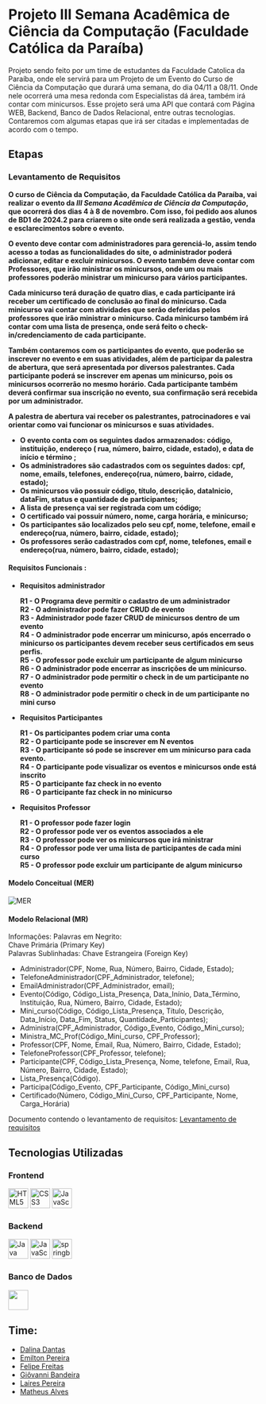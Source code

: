 # Projeto III Semana Acadêmica de Ciência da Computação (Faculdade Católica da Paraíba)

Projeto sendo feito por um time de estudantes da Faculdade Catolica da Paraíba, onde ele servirá para um Projeto de um Evento do Curso de Ciência da Computação que durará uma semana, do dia 04/11 a 08/11. Onde nele ocorrerá uma mesa redonda com Especialistas dá área, 
também irá contar com minicursos. Esse projeto será uma API que contará com Página WEB, Backend, Banco de Dados Relacional, entre outras tecnologias. Contaremos com algumas etapas que irá ser citadas e implementadas de acordo com o tempo.

## Etapas

### Levantamento de Requisitos

  **O curso de Ciência da Computação, da Faculdade Católica da Paraíba, vai realizar o evento da *III Semana Acadêmica de Ciência da Computação*, que ocorrerá dos dias 4 à 8 de novembro. Com isso, foi pedido aos alunos de BD1 de 2024.2 para criarem o site onde será realizada a gestão, venda e esclarecimentos sobre o evento.**

  **O evento deve contar com administradores para gerenciá-lo, assim tendo acesso a todas as funcionalidades do site, o administrador poderá adicionar, editar e excluir minicursos. O evento também deve contar com Professores, que irão ministrar os minicursos, onde um ou mais professores poderão ministrar um minicurso para vários participantes.**
  
  **Cada minicurso terá duração de quatro dias, e cada participante irá receber um certificado de conclusão ao final do minicurso. Cada minicurso vai contar com atividades que serão deferidas pelos professores que irão ministrar o minicurso. Cada minicurso também irá contar com uma lista de presença, onde será feito o check-in/credenciamento de cada participante.**
  
  **Também contaremos com os participantes do evento, que poderão se inscrever no evento e em suas atividades, além de participar da palestra de abertura, que será apresentada por diversos palestrantes. Cada participante poderá se inscrever em apenas um minicurso, pois os minicursos ocorrerão no mesmo horário. Cada participante também deverá confirmar sua inscrição no evento, sua confirmação será recebida por um administrador.**
  
  **A palestra de abertura vai receber os palestrantes, patrocinadores e vai orientar como vai funcionar os minicursos e suas atividades.**
  
  - **O evento conta com os seguintes dados armazenados: código, instituição, endereço ( rua, número, bairro, cidade, estado), e data de início e término ;**
  - **Os administradores são cadastrados com os seguintes dados: cpf, nome, emails, telefones, endereço(rua, número, bairro, cidade, estado);**
  - **Os minicursos vão possuir código, título, descrição, dataInicio, dataFim, status e quantidade de participantes;**
  - **A lista de presença vai ser registrada com um código;**
  - **O certificado vai possuir número, nome, carga horária, e minicurso;**
  - **Os participantes são localizados pelo seu cpf, nome, telefone, email e endereço(rua, número, bairro, cidade, estado);**
  - **Os professores serão cadastrados com cpf, nome, telefones, email e endereço(rua, número, bairro, cidade, estado);**

#### **Requisitos Funcionais :**

- **Requisitos administrador**

  **R1 - O Programa deve permitir o cadastro de um administrador** <br>
  **R2 - O administrador pode fazer CRUD de evento** <br>
  **R3 - Administrador pode fazer CRUD de minicursos dentro de um evento** <br>
  **R4 - O administrador pode encerrar um minicurso, após encerrado o minicurso os participantes devem receber seus certificados em seus perfis.** <br>
  **R5 - O professor pode excluir um participante de algum minicurso** <br>
  **R6 - O administrador pode encerrar as inscrições de um minicurso.** <br>
  **R7 - O administrador pode permitir o check in de um participante no evento** <br>
  **R8 - O administrador pode permitir o check in de um participante no mini curso**

- **Requisitos Participantes**

  **R1 - Os participantes podem criar uma conta** <br>
  **R2 - O participante pode se inscrever em N eventos** <br>
  **R3 - O participante só pode se inscrever em um minicurso para cada evento.** <br>
  **R4 - O participante pode visualizar os eventos e minicursos onde está inscrito** <br>
  **R5 - O participante faz check in no evento** <br>
  **R6 - O participante faz check in no minicurso**

- **Requisitos Professor**

  **R1 - O professor pode fazer login** <br>
  **R2 - O professor pode ver os eventos associados a ele** <br>
  **R3 - O professor pode ver os minicursos que irá ministrar** <br>
  **R4 - O professor pode ver uma lista de participantes de cada mini curso** <br>
  **R5 - O professor pode excluir um participante de algum minicurso**
  

#### **Modelo Conceitual (MER)**
    
![MER](https://github.com/user-attachments/assets/f39f3d75-c9e7-4045-bcf7-7ee532ae0834)


#### **Modelo Relacional (MR)**
  Informações: Palavras em Negrito: <br>
  Chave Primária (Primary Key) <br> 
  Palavras Sublinhadas: Chave Estrangeira (Foreign Key)
	
  - Administrador(CPF, Nome, Rua, Número, Bairro, Cidade,  Estado);
  - TelefoneAdministrador(CPF_Administrador, telefone);
  - EmailAdministrador(CPF_Administrador, email);
  - Evento(Código, Código_Lista_Presença, Data_Inínio, Data_Término, Instituição, Rua,                Número, Bairro, Cidade, Estado);
  - Mini_curso(Código, Código_Lista_Presença, Título, Descrição, Data_Início, Data_Fim, Status, Quantidade_Participantes);
  - Administra(CPF_Administrador, Código_Evento, Código_Mini_curso);
  - Ministra_MC_Prof(Código_Mini_curso, CPF_Professor);
  - Professor(CPF, Nome, Email, Rua, Número, Bairro, Cidade, Estado);
  - TelefoneProfessor(CPF_Professor, telefone);
  - Participante(CPF, Código_Lista_Presença, Nome, telefone, Email, Rua, Número, Bairro, Cidade, Estado);
  - Lista_Presença(Código).
  - Participa(Código_Evento, CPF_Participante, Código_Mini_curso)
  - Certificado(Número, Código_Mini_Curso, CPF_Participante, Nome, Carga_Horária)

Documento contendo o levantamento de requisitos: [Levantamento de requisitos](https://docs.google.com/document/d/1Z4unOrwe4_CRkiPxMaOxHOgyZ-3G50BNHkAdOwTEQYM/edit?usp=sharing)

## Tecnologias Utilizadas

### Frontend
<img loading="lazy" src="https://cdn.jsdelivr.net/gh/devicons/devicon@latest/icons/html5/html5-original.svg" width="40" height="40" title="HTML5" /> <img loading="lazy" src="https://cdn.jsdelivr.net/gh/devicons/devicon@latest/icons/css3/css3-original.svg" width="40" height="40" title="CSS3" /> <img loading="lazy" src="https://cdn.jsdelivr.net/gh/devicons/devicon@latest/icons/javascript/javascript-original.svg" width="40" height="40" title="JavaScript" />

### Backend
<img loading="lazy" src="https://cdn.jsdelivr.net/gh/devicons/devicon@latest/icons/java/java-original.svg" width="40" height="40" title="Java" /> <img loading="lazy" src="https://cdn.jsdelivr.net/gh/devicons/devicon@latest/icons/javascript/javascript-original.svg" width="40" height="40" title="JavaScript" /> <img src="https://cdn.jsdelivr.net/gh/devicons/devicon@latest/icons/spring/spring-original.svg" width="40" height="40" title="springboot"  />
          

### Banco de Dados
<img loading="lazy" src="https://cdn.jsdelivr.net/gh/devicons/devicon@latest/icons/postgresql/postgresql-original.svg" width="40" height="40"/> 


## Time:
- [Dalina Dantas](https://github.com/dalina21)
- [Emilton Pereira](https://github.com/MiltogroDEV)
- [Felipe Freitas](https://github.com/FelipeFreitas-oliveira)
- [Giôvanni Bandeira](https://github.com/GiovanniBandeira)
- [Laires Pereira](https://github.com/LairesPereira)
- [Matheus Alves](https://github.com/mthy41)
